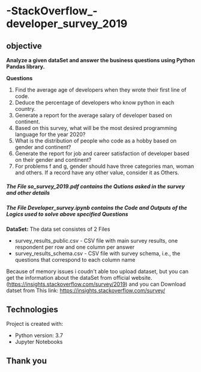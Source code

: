 # -StackOverflow_-developer_survey_2019


## objective

**Analyze a given dataSet and answer the business questions using Python Pandas library.**


**Questions**
  1. Find the average age of developers when they wrote their first line of code.
  2. Deduce the percentage of developers who know python in each country.
  3. Generate a report for the average salary of developer based on continent.
  4. Based on this survey, what will be the most desired programming language for the year 2020?
  5. What is the distribution of people who code as a hobby based on gender and continent?
  6. Generate the report for job and career satisfaction of developer based on their gender and continent?
  7. For problems f and g, gender should have three categories man, woman and others. If a record have any other value, consider it as Others.

##### The File so_survey_2019.pdf contains the Qutions asked in the survey and other details
##### The File Developer_survey.ipynb contains the Code and Outputs of the Logics used to solve above specified Questions

**DataSet:**
The data set consistes of 2 Files
- survey_results_public.csv - CSV file with main survey results, one respondent per row and one column per answer
- survey_results_schema.csv - CSV file with survey schema, i.e., the questions that correspond to each column name

Because of memory issues i coudn't able too upload dataset, but you can get the information about the dataSet from official website.(https://insights.stackoverflow.com/survey/2019) and you can Download datset from This link: https://insights.stackoverflow.com/survey/

## Technologies
Project is created with:
* Python version: 3.7
* Jupyter Notebooks

## Thank you
